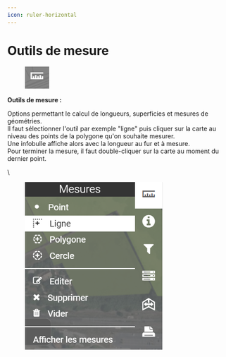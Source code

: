 ```yaml
---
icon: ruler-horizontal
---
```


# Outils de mesure

<figure><img src="../../../img/espace_outils_mesure_btn.png" alt=""><figcaption></figcaption></figure>

**Outils de mesure :**

Options permettant le calcul de longueurs, superficies et mesures de géométries.\
Il faut sélectionner l'outil par exemple "ligne" puis cliquer sur la carte au niveau des points de la polygone qu'on souhaite mesurer.\
Une infobulle affiche alors avec la longueur au fur et à mesure.\
Pour terminer la mesure, il faut double-cliquer sur la carte au moment du dernier point.

\


<figure><img src="../../../img/espace_outils_mesure.png" alt=""><figcaption></figcaption></figure>

